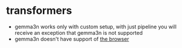 # transformers

- gemma3n works only with custom setup, with just pipeline you will receive an exception that gemma3n is not supported
- gemma3n doesn't have support of [the browser](https://github.com/mlc-ai/web-llm/issues/693)
